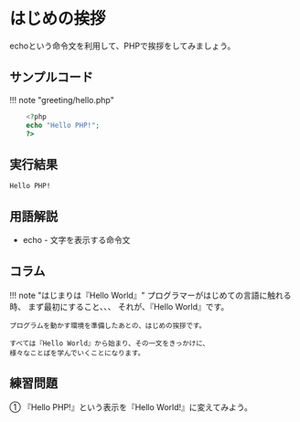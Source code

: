 # はじめの挨拶

echoという命令文を利用して、PHPで挨拶をしてみましょう。

## サンプルコード
!!! note "greeting/hello.php"

```php
    <?php
    echo "Hello PHP!";
    ?>
```

## 実行結果
```Hello PHP!```

## 用語解説

* echo - 文字を表示する命令文

## コラム

!!! note "はじまりは『Hello World』"
    プログラマーがはじめての言語に触れる時、
    まず最初にすること、、、
    それが、『Hello World』です。

    プログラムを動かす環境を準備したあとの、はじめの挨拶です。
    
    すべては『Hello World』から始まり、その一文をきっかけに、
    様々なことばを学んでいくことになります。

## 練習問題
① 『Hello PHP!』という表示を『Hello World!』に変えてみよう。
